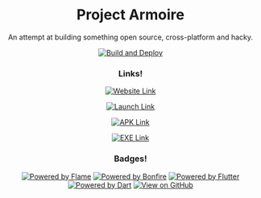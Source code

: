 <center>

# Project Armoire

An attempt at building something open source, cross-platform and hacky.

[![Build and Deploy](https://github.com/andrewiankidd/project_armoire/actions/workflows/publish.yml/badge.svg?branch=master)](https://github.com/andrewiankidd/project_armoire/actions/workflows/publish.yml)

### Links!

[![Website Link](https://img.shields.io/badge/%f0%9f%8c%90%20Website-cadetblue.svg)](https://andrewiankidd.github.io/project_armoire/)

[![Launch Link](https://img.shields.io/badge/%f0%9f%95%b9%ef%b8%8f%20Launch-cadetblue.svg)](https://andrewiankidd.github.io/project_armoire/game/)

[![APK Link](https://img.shields.io/badge/Android%20Download-green.svg?logo=android)](https://github.com/andrewiankidd/project_armoire/releases/latest/download/android-release.apk)

[![EXE Link](https://img.shields.io/badge/Windows%20Download-lightblue.svg?logo=android)](https://github.com/andrewiankidd/project_armoire/releases/latest/download/windows-release.zip)

### Badges!
[![Powered by Flame](https://img.shields.io/badge/%F0%9F%94%A5%20Flame%20Engine-orange.svg?logo)](https://flame-engine.org) [![Powered by Bonfire](https://img.shields.io/badge/%F0%9F%94%A5%20Bonfire-red.svg)](https://bonfire-engine.github.io) [![Powered by Flutter](https://img.shields.io/badge/Flutter-black.svg?logo=flutter)](https://flutter.io) [![Powered by Dart](https://img.shields.io/badge/Dart-blue.svg?logo=dart)](https://dart.dev) [![View on GitHub](https://img.shields.io/badge/Source-purple.svg?logo=github)](https://github.com/andrewiankidd/project_armoire)

</center>